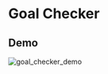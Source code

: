 # Goal Checker 

## Demo 
![goal_checker_demo](https://user-images.githubusercontent.com/38097442/99142108-50a67180-2695-11eb-8ec5-38815df7fb60.gif)

